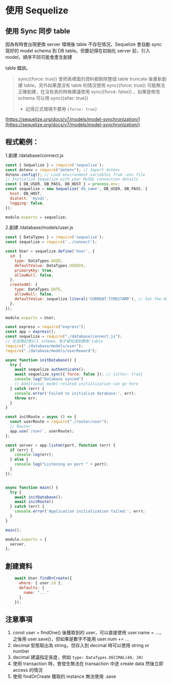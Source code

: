 # 使用 Sequelize

## 使用 Sync 同步 table

因為有時會出現更換 server 環境後 table 不存在情況，Sequelize 會自動 sync 寫好的 model schema 到 DB table。但要記得在初始化 server 前，引入 model，順序不同可能會產生創建

table 錯誤。

> sync({force: true}) 會把表裡面的資料都刪除整個 table truncate 後重新創建 table。另外如果還沒有 table 的情況使用 sync({force: true})  可能無法正確創建，在沒有表的時候建議使用  sync({force: false}) ，如果是修改 schema 可以用 sync({alter: true})
>
> * 記得正式環境不要用 `{force: true}` &#x20;

[https://sequelize.org/docs/v7/models/model-synchronization/](https://sequelize.org/docs/v7/models/model-synchronization/)

## 程式範例：

1.創建 /database/connect.js

```javascript
const { Sequelize } = require('sequelize');
const dotenv = require("dotenv"); // Import dotenv
dotenv.config(); // Load environment variables from .env file
// Initialize Sequelize with your MySQL connection details
const { DB_USER, DB_PASS, DB_HOST } = process.env;
const sequelize = new Sequelize('db_name', DB_USER, DB_PASS, {
  host: DB_HOST,
  dialect: 'mysql',
  logging: false, 
});

module.exports = sequelize;
```

2.創建 /database/models/user.js

```javascript
const { DataTypes } = require('sequelize');
const sequelize = require('../connect');

const User = sequelize.define('User', {
  id: {
    type: DataTypes.UUID,
    defaultValue: DataTypes.UUIDV4,
    primaryKey: true,
    allowNull: false,
  },
  createdAt: {
    type: DataTypes.DATE,
    allowNull: false,
    defaultValue: sequelize.literal('CURRENT_TIMESTAMP'), // Set the default value to the current timestamp
  },
});

module.exports = User;
```

```javascript
const express = require("express");
const app = express();
const sequelize = require("./database/connect.js");
// 在這裡記得引入 schema，他才會知道到要創 table
require("./database/models/user");
require("./database/models/userReward");

async function initDatabase() {
  try {
    await sequelize.authenticate();
    await sequelize.sync({ force: false }); // {alter: true}
    console.log("Database synced")
    // Additional model-related initialization can go here
  } catch (err) {
    console.error('Failed to initialize database:', err);
    throw err;
  }
}

const initRoute = async () => {
  const userRoute = require("./router/user");
  // Router
  app.use(`/user`, userRoute);
};

const server = app.listen(port, function (err) {
  if (err) {
    console.log(err);
  } else {
    console.log("Listening on port " + port);
  }
});


async function main() {
  try {
    await initDatabase();
    await initRoute()
  } catch (err) {
    console.error('Application initialization failed:', err);
  }
}

main();

module.exports = {
  server,
};
```

## 創建資料

```javascript
    await User.findOrCreate({
      where: { user.id },
      defaults: {
        name: "..."
      },
    });
```

## 注意事項

1. const user = findOne() 後獲取到的 user，可以直接使用 user.name = ...，之後用 user.save()，但如果是數字不能用 user.num += ...
2. decimal 型態取出為 string，但存入到 decimal 時可以使用 string or number
3. decimal 建議指定長度，例如  `type: DataTypes.DECIMAL(40, 20)`
4. 使用 transaction 時，會發生無法在 transaction 中途 create data 然後立即 access 的情況
5. 使用 findOrCreate 獲取的 instance 無法使用 .save
